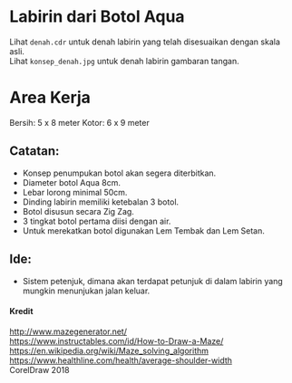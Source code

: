# Labirin dari Botol Aqua

Lihat `denah.cdr` untuk denah labirin yang telah disesuaikan dengan skala asli.  
Lihat `konsep_denah.jpg` untuk denah labirin gambaran tangan. 

# Area Kerja
Bersih: 5 x 8 meter
Kotor: 6 x 9 meter

## Catatan:
- Konsep penumpukan botol akan segera diterbitkan.
- Diameter botol Aqua 8cm.
- Lebar lorong minimal 50cm.
- Dinding labirin memiliki ketebalan 3 botol.
- Botol disusun secara Zig Zag.
- 3 tingkat botol pertama diisi dengan air.
- Untuk merekatkan botol digunakan Lem Tembak dan Lem Setan.

## Ide:
- Sistem petenjuk, dimana akan terdapat petunjuk di dalam labirin yang mungkin menunjukan jalan keluar.

#### Kredit
http://www.mazegenerator.net/  
https://www.instructables.com/id/How-to-Draw-a-Maze/  
https://en.wikipedia.org/wiki/Maze_solving_algorithm
https://www.healthline.com/health/average-shoulder-width  
CorelDraw 2018  
